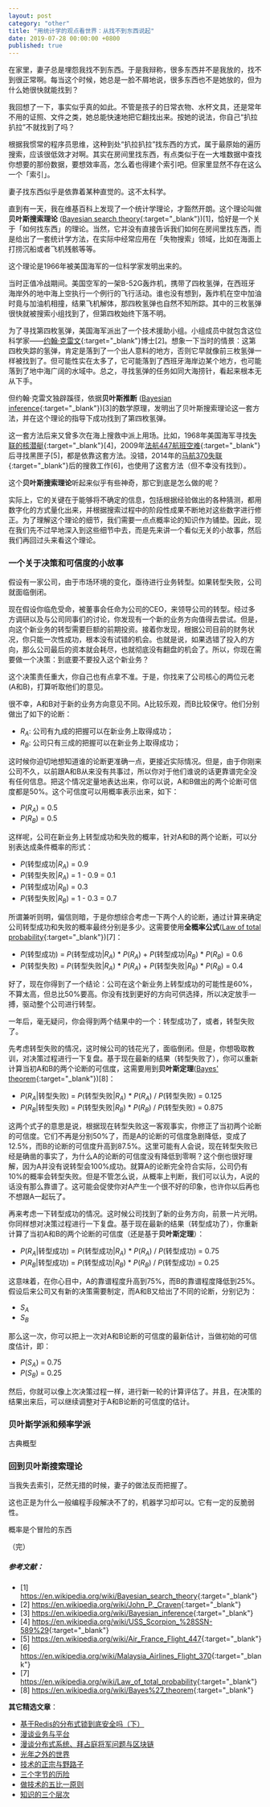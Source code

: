```yaml
---
layout: post
category: "other"
title: "用统计学的观点看世界：从找不到东西说起"
date: 2019-07-28 00:00:00 +0800
published: true
---
```


在家里，妻子总是埋怨我找不到东西。于是我辩称，很多东西并不是我放的，找不到很正常啊。每当这个时候，她总是一脸不屑地说，很多东西也不是她放的，但为什么她很快就能找到？

<!--more-->

我回想了一下，事实似乎真的如此。不管是孩子的日常衣物、水杯文具，还是常年不用的证照、文件之类，她总能快速地把它翻找出来。按她的说法，你自己“扒拉扒拉”不就找到了吗？

根据我惯常的程序员思维，这种到处“扒拉扒拉”找东西的方式，属于最原始的遍历搜索，应该很低效才对啊。其实在房间里找东西，有点类似于在一大堆数据中查找你想要的那份数据，要想效率高，怎么着也得建个索引吧。但家里显然不存在这么一个「索引」。

妻子找东西似乎是依靠着某种直觉的。这不太科学。

直到有一天，我在维基百科上发现了一个统计学理论，才豁然开朗。这个理论叫做**贝叶斯搜索理论** ([Bayesian search theory](https://en.wikipedia.org/wiki/Bayesian_search_theory){:target="_blank"})[1]，恰好是一个关于「如何找东西」的理论。当然，它并没有直接告诉我们如何在房间里找东西，而是给出了一套统计学方法，在实际中经常应用在「失物搜索」领域，比如在海面上打捞沉船或者飞机残骸等等。

这个理论是1966年被美国海军的一位科学家发明出来的。

当时正值冷战期间。美国空军的一架B-52G轰炸机，携带了四枚氢弹，在西班牙海岸外的地中海上空执行一个例行的飞行活动。谁也没有想到，轰炸机在空中加油时竟与加油机相撞，结果飞机解体，那四枚氢弹也自然不知所踪。其中的三枚氢弹很快就被搜索小组找到了，但第四枚始终下落不明。

为了寻找第四枚氢弹，美国海军派出了一个技术援助小组。小组成员中就包含这位科学家——[约翰·克雷文](https://en.wikipedia.org/wiki/John_P._Craven){:target="_blank"}博士[2]。想象一下当时的情景：这第四枚失踪的氢弹，肯定是落到了一个出人意料的地方，否则它早就像前三枚氢弹一样被找到了。但可能性实在太多了，它可能落到了西班牙海岸边某个地方，也可能落到了地中海广阔的水域中。总之，寻找氢弹的任务如同大海捞针，看起来根本无从下手。

但约翰·克雷文独辟蹊径，依据**贝叶斯推断** ([Bayesian inference](https://en.wikipedia.org/wiki/Bayesian_inference){:target="_blank"})[3]的数学原理，发明出了贝叶斯搜索理论这一套方法，并在这个理论的指导下成功找到了第四枚氢弹。

这一套方法后来又曾多次在海上搜救中派上用场。比如，1968年美国海军寻找[失联的核潜艇](https://en.wikipedia.org/wiki/USS_Scorpion_%28SSN-589%29){:target="_blank"}[4]，2009年[法航447航班空难](https://en.wikipedia.org/wiki/Air_France_Flight_447){:target="_blank"}后寻找黑匣子[5]，都是依靠这套方法。没错，2014年的[马航370失联](https://en.wikipedia.org/wiki/Malaysia_Airlines_Flight_370){:target="_blank"}后的搜救工作[6]，也使用了这套方法（但不幸没有找到）。

这个**贝叶斯搜索理论**听起来似乎有些神奇，那它到底是怎么做的呢？

实际上，它的关键在于能够将不确定的信息，包括根据经验做出的各种猜测，都用数字化的方式量化出来，并根据搜索过程中的阶段性成果不断地对这些数字进行修正。为了理解这个理论的细节，我们需要一点点概率论的知识作为铺垫。因此，现在我们先不过早地深入到这些细节中去，而是先来讲一个看似无关的小故事，然后我们再回过头来看这个理论。

### 一个关于决策和可信度的小故事

假设有一家公司，由于市场环境的变化，亟待进行业务转型。如果转型失败，公司就面临倒闭。

现在假设你临危受命，被董事会任命为公司的CEO，来领导公司的转型。经过多方调研以及与公司同事们的讨论，你发现有一个新的业务方向值得去尝试。但是，向这个新业务的转型需要巨额的前期投资。接着你发现，根据公司目前的财务状况，你只能一次性成功，根本没有试错的机会。也就是说，如果选错了投入的方向，那么公司最后的资本就会耗尽，也就彻底没有翻盘的机会了。所以，你现在需要做一个决策：到底要不要投入这个新业务？

这个决策责任重大，你自己也有点拿不准。于是，你找来了公司核心的两位元老 (A和B)，打算听取他们的意见。

很不幸，A和B对于新的业务方向意见不同。A比较乐观，而B比较保守。他们分别做出了如下的论断：

* *R*<sub>*A*</sub>: 公司有九成的把握可以在新业务上取得成功；
* *R*<sub>*B*</sub>: 公司只有三成的把握可以在新业务上取得成功；

这时候你迫切地想知道谁的论断更准确一点，更接近实际情况。但是，由于你刚来公司不久，以前跟A和B从来没有共事过，所以你对于他们谁说的话更靠谱完全没有任何信息。把这个情况定量地表达出来，你可以说，A和B做出的两个论断可信度都是50%。这个可信度可以用概率表示出来，如下：

* *P*(*R*<sub>*A*</sub>) = 0.5
* *P*(*R*<sub>*B*</sub>) = 0.5

这样呢，公司在新业务上转型成功和失败的概率，针对A和B的两个论断，可以分别表达成条件概率的形式：

* *P*(转型成功\|*R*<sub>*A*</sub>) = 0.9
* *P*(转型失败\|*R*<sub>*A*</sub>) = 1 - 0.9 = 0.1
* *P*(转型成功\|*R*<sub>*B*</sub>) = 0.3
* *P*(转型失败\|*R*<sub>*B*</sub>) = 1 - 0.3 = 0.7

所谓兼听则明，偏信则暗，于是你想综合考虑一下两个人的论断，通过计算来确定公司转型成功和失败的概率最终分别是多少。这需要使用**全概率公式**([Law of total probability](https://en.wikipedia.org/wiki/Law_of_total_probability){:target="_blank"})[7]：

* *P*(转型成功) = *P*(转型成功\|*R*<sub>*A*</sub>) * *P*(*R*<sub>*A*</sub>) + *P*(转型成功\|*R*<sub>*B*</sub>) * *P*(*R*<sub>*B*</sub>) = 0.6
* *P*(转型失败) = *P*(转型失败\|*R*<sub>*A*</sub>) * *P*(*R*<sub>*A*</sub>) + *P*(转型失败\|*R*<sub>*B*</sub>) * *P*(*R*<sub>*B*</sub>) = 0.4

好了，现在你得到了一个结论：公司在这个新业务上转型成功的可能性是60%，不算太高，但总比50%要高。你没有找到更好的方向可供选择，所以决定放手一搏，驱动整个公司进行转型。

一年后，毫无疑问，你会得到两个结果中的一个：转型成功了，或者，转型失败了。

先考虑转型失败的情况，这时候公司的钱花光了，面临倒闭。但是，你想吸取教训，对决策过程进行一下复盘。基于现在最新的结果（转型失败了），你可以重新计算当初A和B的两个论断的可信度，这需要用到**贝叶斯定理**([Bayes' theorem](https://en.wikipedia.org/wiki/Bayes%27_theorem){:target="_blank"})[8]：

* *P*(*R*<sub>*A*</sub>\|转型失败) = *P*(转型失败\|*R*<sub>*A*</sub>) * *P*(*R*<sub>*A*</sub>) / *P*(转型失败) = 0.125
* *P*(*R*<sub>*B*</sub>\|转型失败) = *P*(转型失败\|*R*<sub>*B*</sub>) * *P*(*R*<sub>*B*</sub>) / *P*(转型失败) = 0.875

这两个式子的意思是说，根据现在转型失败这一客观事实，你修正了当初两个论断的可信度。它们不再是分别50%了，而是A的论断的可信度急剧降低，变成了12.5%，而B的论断的可信度升高到87.5%。这里可能有人会说，现在转型失败已经是确凿的事实了，为什么A的论断的可信度没有降低到零啊？这个倒也很好理解，因为A并没有说转型会100%成功。就算A的论断完全符合实际，公司仍有10%的概率会转型失败。但是不管怎么说，从概率上判断，我们可以认为，A说的话没有那么靠谱了。这可能会促使你对A产生一个很不好的印象，也许你以后再也不想跟A一起玩了。

再来考虑一下转型成功的情况。这时候公司找到了新的业务方向，前景一片光明。你同样想对决策过程进行一下复盘。基于现在最新的结果（转型成功了），你重新计算了当初A和B的两个论断的可信度（还是基于**贝叶斯定理**）：

* *P*(*R*<sub>*A*</sub>\|转型成功) = *P*(转型成功\|*R*<sub>*A*</sub>) * *P*(*R*<sub>*A*</sub>) / *P*(转型成功) = 0.75
* *P*(*R*<sub>*B*</sub>\|转型成功) = *P*(转型成功\|*R*<sub>*B*</sub>) * *P*(*R*<sub>*B*</sub>) / *P*(转型成功) = 0.25

这意味着，在你心目中，A的靠谱程度升高到75%，而B的靠谱程度降低到25%。假设后来公司又有新的决策需要制定，而A和B又给出了不同的论断，分别记为：

* *S*<sub>*A*</sub>
* *S*<sub>*B*</sub>

那么这一次，你可以把上一次对A和B论断的可信度的最新估计，当做初始的可信度估计，即：

* *P*(*S*<sub>*A*</sub>) = 0.75
* *P*(*S*<sub>*B*</sub>) = 0.25

然后，你就可以像上次决策过程一样，进行新一轮的计算评估了。并且，在决策的结果出来后，可以继续调整对于A和B论断的可信度的估计。

### 贝叶斯学派和频率学派

古典概型

### 回到贝叶斯搜索理论


当我失去索引，茫然无措的时候，妻子的做法反而把握了。



这也正是为什么一般编程手段解决不了的，机器学习却可以。它有一定的反脆弱性。

概率是个冒险的东西



（完）

##### 参考文献：

* [1] <https://en.wikipedia.org/wiki/Bayesian_search_theory>{:target="_blank"}
* [2] <https://en.wikipedia.org/wiki/John_P._Craven>{:target="_blank"}
* [3] <https://en.wikipedia.org/wiki/Bayesian_inference>{:target="_blank"}
* [4] <https://en.wikipedia.org/wiki/USS_Scorpion_%28SSN-589%29>{:target="_blank"}
* [5] <https://en.wikipedia.org/wiki/Air_France_Flight_447>{:target="_blank"}
* [6] <https://en.wikipedia.org/wiki/Malaysia_Airlines_Flight_370>{:target="_blank"}
* [7] <https://en.wikipedia.org/wiki/Law_of_total_probability>{:target="_blank"}
* [8] <https://en.wikipedia.org/wiki/Bayes%27_theorem>{:target="_blank"}

**其它精选文章**：

* [基于Redis的分布式锁到底安全吗（下）](https://mp.weixin.qq.com/s?__biz=MzA4NTg1MjM0Mg==&mid=2657261521&idx=1&sn=7bbb80c8fe4f9dff7cd6a8883cc8fc0a&chksm=84479e08b330171e89732ec1460258a85afe73299c263fcc7df3c77cbeac0573ad7211902649#rd)
* [漫谈业务与平台](https://mp.weixin.qq.com/s/gPE2XTqTHaN8Bg7NnfOoBw)
* [漫谈分布式系统、拜占庭将军问题与区块链](https://mp.weixin.qq.com/s?__biz=MzA4NTg1MjM0Mg==&mid=2657261626&idx=1&sn=6b32cc7a7a62bee303a8d1c4952d9031&chksm=844791e3b33018f595efabf6edbaa257dc6c5f7fe705e417b6fb7ac81cd94e48d384a694640f#rd)
* [光年之外的世界](https://mp.weixin.qq.com/s/zUgMSqI8QhhrQ_sy_zhzKg)
* [技术的正宗与野路子](https://mp.weixin.qq.com/s?__biz=MzA4NTg1MjM0Mg==&mid=2657261357&idx=1&sn=ebb11a1623e00ca8e6ad55c9ad6b2547#rd)
* [三个字节的历险](https://mp.weixin.qq.com/s?__biz=MzA4NTg1MjM0Mg==&mid=2657261541&idx=1&sn=2f1ea200389d82e7340a5b4103968d7f&chksm=84479e3cb330172a6b2285d4199822143ad05ef8e8c878b98d4ee4f857664c3d15f54e0aab50#rd)
* [做技术的五比一原则](https://mp.weixin.qq.com/s?__biz=MzA4NTg1MjM0Mg==&mid=2657261555&idx=1&sn=3662a2635ecf6f67185abfd697b1057c&chksm=84479e2ab330173cebe16826942b034daec79ded13ee4c03003d7bef262d4969ef0ffb1a0cfb#rd)
* [知识的三个层次](https://mp.weixin.qq.com/s?__biz=MzA4NTg1MjM0Mg==&mid=2657261491&idx=1&sn=cff9bcc4d4cc8c5e642309f7ac1dd5b3&chksm=84479e6ab330177c51bbf8178edc0a6f0a1d56bbeb997ab1cf07d5489336aa59748dea1b3bbc#rd)